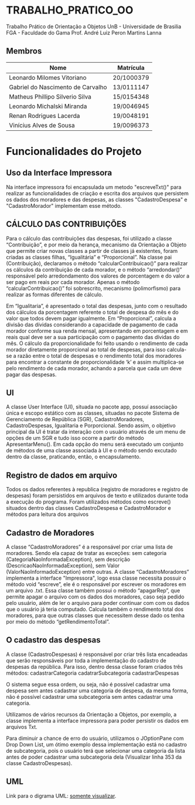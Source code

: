 # TRABALHO_PRATICO_OO
Trabalho Prático de Orientação a Objetos
UnB - Universidade de Brasilia
FGA - Faculdade do Gama
Prof. André Luiz Peron Martins Lanna

## Membros


| Nome | Matrícula |
| - | - |
| Leonardo Milomes Vitoriano | 20/1000379 |
| Gabriel do Nascimento de Carvalho | 13/0111147 |
| Matheus Phillipo Silverio Silva | 15/0154348 |
| Leonardo Michalski Miranda | 19/0046945 |
| Renan Rodrigues Lacerda | 19/0048191 |
| Vinícius Alves de Sousa | 19/0096373 |

# Funcionalidades do Projeto

## Uso da Interface Impressora

Na interface impressora foi encapsulada um metodo "escreveTxt()" para realizar as funcionalidades de criação e escrita dos arquivos que persistem os dados dos moradores e das despesas, as classes "CadastroDespesa" e "CadastroMorador" implementam esse método.

## CÁLCULO DAS CONTRIBUIÇÕES

Para o cálculo das contribuições das despesas, foi utilizado a classe “Contribuição”, e por meio da herança, mecanismo da Orientação a Objeto que permite criar novas classes a partir de classes já existentes, foram criadas as classes filhas, “Igualitária” e “Proporcional”. Na classe pai (Contribuição), declaramos o método “calcularContribuicao()” para realizar os cálculos da contribuição de cada morador, e o método “arredondar()” responsável pelo arredondamento dos valores de porcentagem e do valor a ser pago em reais por cada morador. Apenas o método “calcularContribuicao()” foi sobrescrito, mecanismo (polimorfismo) para realizar as formas diferentes de cálculo. 

Em “Igualitaria”, é apresentado o total das despesas, junto com o resultado dos cálculos da porcentagem referente o total de despesa do mês e do valor que todos devem pagar igualmente. Em “Proporcional”, calcula a divisão das dívidas considerando a capacidade de pagamento de cada morador conforme sua renda mensal, apresentando em porcentagem e em reais qual deve ser a sua participação com o pagamento das dívidas do mês. O cálculo da proporcionalidade foi feito usando o rendimento de cada morador diretamente proporcional ao total de despesas, para isso calcula-se a razão entre o total de despesas e o rendimento total dos moradores para encontrar a constante de proporcionalidade ‘k’ e assim multiplica-se pelo rendimento de cada morador, achando a parcela que cada um deve pagar das despesas.

## UI

A classe User Interface (UI), situada no pacote app, possuí associação única  e escopo estático com as classes, situadas no pacote Sistema de Gerenciamento de República (SGR),  CadastroMoradores,  CadastroDespesas, Igualitaria e Porporcional. Sendo assim, o objetivo principal da UI é tratar da interação com o usuário através de um menu de opções de um SGR e tudo isso ocorre a partir do método ApresentarMenu(). Em cada opção do menu será executado um conjunto de métodos de uma classe associada à UI e o método sendo excutado dentro da classe, praticando, então, o encapsulamento. 

## Registro de dados em arquivo

Todos os dados referentes à republica (registro de moradores e registro de despesas) foram persistidos em arquivos de texto e utilizados durante toda a execução do programa. Foram utilizados métodos como escreve() situados dentro das classes CadastroDespesa e CadastroMorador e métodos para leitura dos arquivos

## Cadastro de Moradores

A classe “CadastroMoradores” é a responsável por criar uma lista de moradores. Sendo ela capaz de tratar as exceções: sem categoria (CategoriaNaoInformadaException), sem descrição (DescricaoNaoInformadaException), sem Valor (ValorNaoInformadoException) entre outras. A classe “CadastroMoradores” implementa a interface "Impressora", logo essa classe necessita possuir o método void  “escreve”, ele é o responsável por escrever os moradores em um arquivo .txt. Essa classe também possui o método “apagarRep”, que permite apagar o arquivo com os dados dos moradores, caso seja pedido pelo usuário, além de ler o arquivo para poder continuar com com os dados que o usuário já teria computado. Calcula também o rendimento total dos moradores, para que outras classes que necessitem desse dado os tenha por meio do método “getRendimentoTotal”.

## O cadastro das despesas

A classe (CadastroDespesas) é responsável por criar três lista encadeadas que serão responsáveis por toda a implementação do cadastro de despesas da república. Para isso, dentro dessa classe foram criados três métodos:
cadastrarCategoria
cadatrarSubcategoria
cadastrarDespesas

O sistema segue essa ordem, ou seja, não é possível cadastrar uma despesa sem antes cadastrar uma categoria de despesa, da mesma forma, não é possível cadastrar uma subcategoria sem antes cadastrar uma categoria. 

Utilizamos de vários recursos da Orientação a Objetos, por exemplo, a classe implementa a interface impressora para poder persistir os dados em arquivos Txt. 

Para diminuir a chance de erro do usuário, utilizamos o JOptionPane com Drop Down List, um ótimo exemplo dessa implementação está no cadastro de subcategoria, pois o usuário terá que selecionar uma categoria da lista antes de poder cadastrar uma subcategoria dela (Visualizar linha 353 da classe CadastroDespesas).

## UML
Link para o digrama UML: [somente visualizar](https://drive.google.com/file/d/1OaB-kX9WJt7fJtqTJK44727gU-VlxuPL/view?usp=sharing).
<!-- ; [editar](). -->


